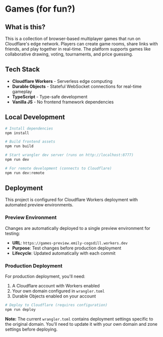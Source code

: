 # Games (for fun?)

## What is this?

This is a collection of browser-based multiplayer games that run on Cloudflare's edge network. Players can create game rooms, share links with friends, and play together in real-time. The platform supports games like collaborative drawing, voting, tournaments, and price guessing.

## Tech Stack

- **Cloudflare Workers** - Serverless edge computing
- **Durable Objects** - Stateful WebSocket connections for real-time gameplay
- **TypeScript** - Type-safe development
- **Vanilla JS** - No frontend framework dependencies

## Local Development

```bash
# Install dependencies
npm install

# Build frontend assets
npm run build

# Start wrangler dev server (runs on http://localhost:8777)
npm run dev

# For remote development (connects to Cloudflare)
npm run dev:remote
```

## Deployment

This project is configured for Cloudflare Workers deployment with automated preview environments.

### Preview Environment

Changes are automatically deployed to a single preview environment for testing:

- **URL**: `https://games-preview.emily-cogsdill.workers.dev`
- **Purpose**: Test changes before production deployment
- **Lifecycle**: Updated automatically with each commit

### Production Deployment

For production deployment, you'll need:

1. A Cloudflare account with Workers enabled
2. Your own domain configured in `wrangler.toml`
3. Durable Objects enabled on your account

```bash
# Deploy to Cloudflare (requires configuration)
npm run deploy
```

**Note:** The current `wrangler.toml` contains deployment settings specific to the original domain. You'll need to update it with your own domain and zone settings before deploying.
